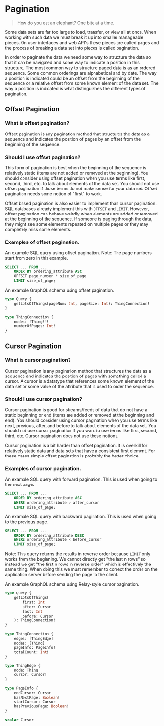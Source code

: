 # Pagination

> How do you eat an elephant? One bite at a time.

Some data sets are far too large to load, transfer, or view all at once. When
working with such data we must break it up into smaller manageable pieces. On
user interfaces and web API's these pieces are called pages and the process of
breaking a data set into pieces is called pagination.

In order to paginate the data we need some way to structure the data so that it
can be navigated and some way to indicate a position in this structure. The most
common way to structure paged data is as an ordered sequence. Some common
orderings are alphabetical and by date. The way a position is indicated could be
an offset from the beginning of the sequence or a relative offset from some
known element of the data set. The way a position is indicated is what
distinguishes the different types of pagination.

## Offset Pagination

### What is offset pagination?

Offset pagination is any pagination method that structures the data as a
sequence and indicates the position of pages by an offset from the beginning of
the sequence.

### Should I use offset pagination?

This form of pagination is best when the beginning of the sequence is relatively
static (items are not added or removed at the beginning). You should consider
using offset pagination when you use terms like first, second, third, etc. to
talk about elements of the data set. You should not use offset pagination if
those terms do not make sense for your data set. Offset pagination needs some
notion of "first" to work.

Offset based pagination is also easier to implement than cursor pagination. SQL
databases already implement this with `OFFSET` and `LIMIT`. However, offset
pagination can behave weirdly when elements are added or removed at the
beginning of the sequence. If someone is paging through the data, they might see
some elements repeated on multiple pages or they may completely miss some
elements.

### Examples of offset pagination.

An example SQL query using offset pagination. Note: The page numbers start from
zero in this example.

```SQL
SELECT ... FROM ...
    ORDER BY ordering_attribute ASC
    OFFSET page_number * size_of_page
    LIMIT size_of_page;
```

An example GraphQL schema using offset pagination.

```GraphQL
type Query {
    getLotsOfThings(pageNum: Int, pageSize: Int): ThingConnection!
}

type ThingConnection {
    nodes: [Thing!]!
    numberOfPages: Int!
}
```

## Cursor Pagination

### What is cursor pagination?

Cursor pagination is any pagination method that structures the data as a
sequence and indicates the position of pages with something called a cursor. A
cursor is a datatype that references some known element of the data set or some
value of the attribute that is used to order the sequence.

### Should I use cursor pagination?

Cursor pagination is good for streams/feeds of data that do not have a static
beginning or end (items are added or removed at the beginning and end). You
should consider using cursor pagination when you use terms like next, previous,
after, and before to talk about elements of the data set. You should not use
cursor pagination if you want to use terms like first, second, third, etc.
Cursor pagination does not use these notions.

Cursor pagination is a bit harder than offset pagination. It is overkill for
relatively static data and data sets that have a consistent first element. For
these cases simple offset pagination is probably the better choice.

### Examples of cursor pagination.

An example SQL query with forward pagination. This is used when going to the
next page.

```SQL
SELECT ... FROM ...
    ORDER BY ordering_attribute ASC
    WHERE ordering_attribute > after_cursor
    LIMIT size_of_page;
```

An example SQL query with backward pagination. This is used when going to the
previous page.

```SQL
SELECT ... FROM ...
    ORDER BY ordering_attribute DESC
    WHERE ordering_attribute < before_cursor
    LIMIT size_of_page;
```

Note: This query returns the results in reverse order because `LIMIT` only works
from the beginning. We cannot directly get "the last n rows" so instead we get
"the first n rows in reverse order" which is effectively the same thing. When
doing this we must remember to correct the order on the application server
before sending the page to the client.

An example GraphQL schema using Relay-style cursor pagination.

```GraphQL
type Query {
    getLotsOfThings(
        first: Int
        after: Cursor
        last: Int
        before: Cursor
    ): ThingConnection!
}

type ThingConnection {
    edges: [ThingEdge]
    nodes: [Thing]
    pageInfo: PageInfo!
    totalCount: Int!
}

type ThingEdge {
    node: Thing
    cursor: Cursor!
}

type PageInfo {
    endCursor: Cursor
    hasNextPage: Boolean!
    startCursor: Cursor
    hasPreviousPage: Boolean!
}

scalar Cursor
```
